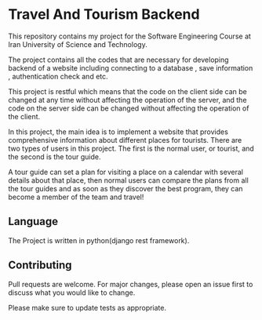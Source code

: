 # Travel And Tourism Backend

This repository contains my project for the Software Engineering Course at Iran University of Science and Technology.

The project contains all the codes that are necessary for developing backend of a website
including connecting to a database , save information , authentication check and etc.


This project is restful which means that the code on the client side can be changed at any time without affecting the operation of the server, and the code on the server side can be changed without affecting the operation of the client.


In this project, the main idea is to implement a website that provides comprehensive information about different places for tourists. There are two types of users in this project. The first is the normal user, or tourist, and the second is the tour guide.

A tour guide can set a plan for visiting a place on a calendar with several details about that place, then normal users can compare the plans from all the tour guides and as soon as they discover the best program, they can become a member of the team and travel! 


## Language

The Project is written in python(django rest framework).


## Contributing
Pull requests are welcome. For major changes, please open an issue first to discuss what you would like to change.

Please make sure to update tests as appropriate.
